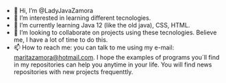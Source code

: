 - 👋 Hi, I’m @LadyJavaZamora
- 👀 I’m interested in learning different tecnologies. 
- 🌱 I’m currently learning Java 12 (like the old java), CSS, HTML.
- 💞️ I’m looking to collaborate on projects using these tecnologies. Believe me, I have a lot of time to do this.
- 📫 How to reach me: you can talk to me using my e-mail: maritazamora@hotmail.com. I hope the examples of programs you´ll find in my repositories can help you anytime in your life. You will find news repositories with new projects frequenttly.

<!---
LadyJavaZamora/LadyJavaZamora is a ✨ special ✨ repository because its `README.md` (this file) appears on your GitHub profile.
You can click the Preview link to take a look at your changes.
--->
